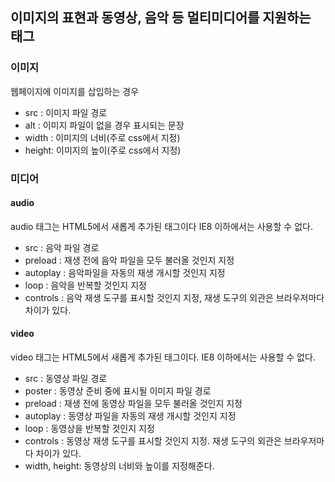 ##  이미지의 표현과 동영상, 음악 등 멀티미디어를 지원하는 태그
### 이미지
웹페이지에 이미지를 삽입하는 경우
+ src : 이미지 파일 경로
+ alt : 이미지 파일이 없을 경우 표시되는 문장
+ width : 이미지의 너비(주로 css에서 지정)
+ height: 이미지의 높이(주로 css에서 지정)

### 미디어
#### audio
audio 태그는 HTML5에서 새롭게 추가된 태그이다 IE8 이하에서는 사용할 수 없다.
+ src : 음악 파일 경로
+ preload : 재생 전에 음악 파일을 모두 불러올 것인지 지정
+ autoplay : 음악파일을 자동의 재생 개시할 것인지 지정
+ loop : 음악을 반복할 것인지 지정
+ controls : 음악 재생 도구를 표시할 것인지 지정, 재생 도구의 외관은 브라우저마다 차이가 있다.

#### video
video 태그는 HTML5에서 새롭게 추가된 태그이다. IE8 이하에서는 사용할 수 없다.
+ src : 동영상 파일 경로
+ poster : 동영상 준비 중에 표시될 이미지 파일 경로
+ preload : 재생 전에 동영상 파일을 모두 불러올 것인지 지정
+ autoplay : 동영상 파일을 자동의 재생 개시할 것인지 지정
+ loop : 동영상을 반복할 것인지 지정
+ controls : 동영상 재생 도구를 표시할 것인지 지정. 재생 도구의 외관은 브라우저마다 차이가 있다.
+ width, height: 동영상의 너비와 높이를 지정해준다.